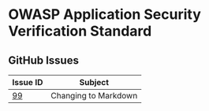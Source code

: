 # OWASP Application Security Verification Standard

## GitHub Issues

| Issue ID | Subject |
|----------|---------|
|[99](https://github.com/OWASP/ASVS/issues/99)|Changing to Markdown|
